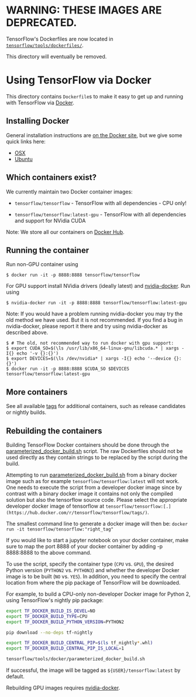 # WARNING: THESE IMAGES ARE DEPRECATED.

TensorFlow's Dockerfiles are now located in
[`tensorflow/tools/dockerfiles/`](https://github.com/tensorflow/tensorflow/blob/master/tensorflow/tools/dockerfiles).

This directory will eventually be removed.

# Using TensorFlow via Docker

This directory contains `Dockerfile`s to make it easy to get up and running with
TensorFlow via [Docker](http://www.docker.com/).

## Installing Docker

General installation instructions are
[on the Docker site](https://docs.docker.com/installation/), but we give some
quick links here:

* [OSX](https://www.docker.com/products/docker#/mac)
* [Ubuntu](https://docs.docker.com/engine/installation/linux/ubuntulinux/)

## Which containers exist?

We currently maintain two Docker container images:

* `tensorflow/tensorflow` - TensorFlow with all dependencies - CPU only!

* `tensorflow/tensorflow:latest-gpu` - TensorFlow with all dependencies
  and support for NVidia CUDA

Note: We store all our containers on 
[Docker Hub](https://hub.docker.com/r/tensorflow/tensorflow/tags/).


## Running the container

Run non-GPU container using

    $ docker run -it -p 8888:8888 tensorflow/tensorflow

For GPU support install NVidia drivers (ideally latest) and
[nvidia-docker](https://github.com/NVIDIA/nvidia-docker). Run using

    $ nvidia-docker run -it -p 8888:8888 tensorflow/tensorflow:latest-gpu


Note: If you would have a problem running nvidia-docker you may try the old method
we have used. But it is not recommended. If you find a bug in nvidia-docker, please report
it there and try using nvidia-docker as described above.

    $ # The old, not recommended way to run docker with gpu support:
    $ export CUDA_SO=$(\ls /usr/lib/x86_64-linux-gnu/libcuda.* | xargs -I{} echo '-v {}:{}')
    $ export DEVICES=$(\ls /dev/nvidia* | xargs -I{} echo '--device {}:{}')
    $ docker run -it -p 8888:8888 $CUDA_SO $DEVICES tensorflow/tensorflow:latest-gpu


## More containers

See all available [tags](https://hub.docker.com/r/tensorflow/tensorflow/tags/)
for additional containers, such as release candidates or nightly builds.


## Rebuilding the containers

Building TensorFlow Docker containers should be done through the
[parameterized_docker_build.sh](https://github.com/tensorflow/tensorflow/blob/master/tensorflow/tools/docker/parameterized_docker_build.sh)
script. The raw Dockerfiles should not be used directly as they contain strings
to be replaced by the script during the build.

Attempting to run [parameterized_docker_build.sh](https://github.com/tensorflow/tensorflow/blob/master/tensorflow/tools/docker/parameterized_docker_build.sh)
from a binary docker image such as for example `tensorflow/tensorflow:latest` will
not work. One needs to execute the script from a developer docker image since by
contrast with a binary docker image it contains not only the compiled solution but
also the tensorflow source code. Please select the appropriate developer docker
image of tensorflow at `tensorflow/tensorflow:[.](https://hub.docker.com/r/tensorflow/tensorflow/tags/)`.

The smallest command line to generate a docker image will then be:
```docker run -it tensorflow/tensorflow:"right_tag"```

If you would like to start a jupyter notebook on your docker container, make sure
to map the port 8888 of your docker container by adding -p 8888:8888 to the above
command.

To use the script, specify the container type (`CPU` vs. `GPU`), the desired
Python version (`PYTHON2` vs. `PYTHON3`) and whether the developer Docker image
is to be built (`NO` vs. `YES`). In addition, you need to specify the central
location from where the pip package of TensorFlow will be downloaded.

For example, to build a CPU-only non-developer Docker image for Python 2, using
TensorFlow's nightly pip package:

``` bash
export TF_DOCKER_BUILD_IS_DEVEL=NO
export TF_DOCKER_BUILD_TYPE=CPU
export TF_DOCKER_BUILD_PYTHON_VERSION=PYTHON2

pip download --no-deps tf-nightly

export TF_DOCKER_BUILD_CENTRAL_PIP=$(ls tf_nightly*.whl)
export TF_DOCKER_BUILD_CENTRAL_PIP_IS_LOCAL=1

tensorflow/tools/docker/parameterized_docker_build.sh
```

If successful, the image will be tagged as `${USER}/tensorflow:latest` by default.

Rebuilding GPU images requires [nvidia-docker](https://github.com/NVIDIA/nvidia-docker).
